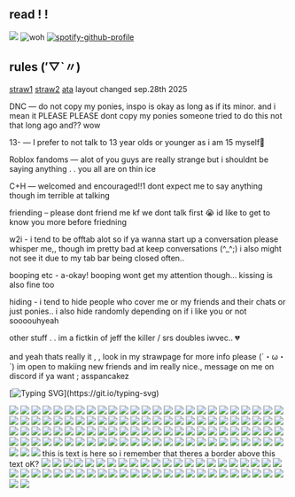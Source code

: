 ##   read ! !


![](https://64.media.tumblr.com/e77c81ec81f5b3c022553ea467f091d8/3f276edd9a282d13-2d/s2048x3072/8a7dadd9334e4a2a94494baf405f3952fc7ec334.jpg)
   ![woh](https://64.media.tumblr.com/ae035e3699bc50b2d0a00d20776e44af/fd90dc8ec497eb2e-4c/s500x750/812a24a50579055d455bc7daad913d5eb964a2db.pnj)                               [![spotify-github-profile](https://spotify-github-profile.kittinanx.com/api/view?uid=9zxx0pmsegu9seluh3kb8hgxg&cover_image=true&theme=default&show_offline=false&background_color=121212&interchange=false&bar_color=c56d1b&bar_color_cover=false)](https://github.com/kittinan/spotify-github-profile)
## rules (′▽`〃)
[straw1](https://apertvre.straw.page)  [straw2](https://bloodstuff.straw.page) [ata](https://godheadsilo.atabook.org/)
layout changed sep.28th 2025
   
   DNC — do not copy my ponies, inspo is okay as long as if its minor. and i mean it PLEASE PLEASE dont copy my ponies someone tried to do this not that long ago and?? wow

13- — I prefer to not talk to 13 year olds or younger as i am 15 myself🥲

Roblox fandoms — alot of you guys are really strange but i shouldnt be saying anything . . you all are on thin ice

C+H — welcomed and encouraged!!1 dont expect me to say anything though im terrible at talking

friending – please dont friend me kf we dont talk first 😭 id like to get to know you more before friedning

w2i - i tend to be offtab alot so if ya wanna start up a conversation please whisper me,, though im pretty bad at keep conversations (^_^;) i also might not see it due to my tab bar being closed often..

booping etc - a-okay! booping wont get my attention though... kissing is also fine too

hiding - i tend to hide people who cover me or my friends and their chats or just ponies.. i also hide randomly depending on if i like you or not soooouhyeah 

other stuff . .
im a fictkin of jeff the killer / srs doubles iwvec..  💔

and yeah thats really it , , look in my strawpage for more info please (´・ω・`) im open to makiing new friends and im really nice., message on me on discord if ya want ; asspancakez 

[![Typing SVG](https://readme-typing-svg.demolab.com/?lines=look+down+there+...;+its+my+STAMPS!!)](https://git.io/typing-svg)

![](https://64.media.tumblr.com/19e97311350c5c1fdc95f566321a64eb/b6763e9c0bb4f89e-9b/s100x200/15c648dd8520a4ddb75f9a862a17d4f048e7ac59.gifv) ![](https://64.media.tumblr.com/e72e0355da08125c85d4dab9f9d35952/b6763e9c0bb4f89e-ab/s100x200/9d38a4557dd9903ceb2061d4435e2c745f8364e7.pnj) ![](https://64.media.tumblr.com/f67729b767871254471edfe8b4a02491/fa0f9ebc2e81ae1f-71/s250x400/757f8ef8cad343cc5512663c287090578e8daefb.pnj) ![](https://64.media.tumblr.com/eb013f5f825154ed02212bec4148e53c/8d6e503f3bdd6453-4c/s100x200/5d19085652995f6483b718d962267a9f7910094f.gifv) ![](https://64.media.tumblr.com/5633c8c9c35475a2d431ea50aa581b98/b6763e9c0bb4f89e-e5/s100x200/5f54ce33abf5660953fafef7b83b23fab74d4f3e.gifv) ![](https://64.media.tumblr.com/0d89b855e75d5004aeb8e3eadc8729fe/89acd915911ac983-83/s250x400/33d6ec683028c8771bd2a43e12370e87e7a4e267.pnj) ![](https://64.media.tumblr.com/799e119c2025ea9b59018f26a952b298/d20fac0986506f10-ac/s100x200/81f8dba7995ab87ab78398040ef3a7b2032c2a09.pnj) ![](https://64.media.tumblr.com/9f900bc16b6a2c901480acbe0bb4b75d/6a924f54b107777b-ba/s100x200/e361d65bda25aa7069781acd973e58b291054343.gifv) ![](https://64.media.tumblr.com/12993f6788fd96cb63d4ff14b50b0dc4/6a924f54b107777b-72/s100x200/4198b8351b9b4235083829de98e37a3c854c7b37.gifv) ![](https://64.media.tumblr.com/b98b47c925b6b77b34179f770bb32e11/577528e6321b868a-c5/s250x400/bcd32fa5b9c76b7204c4f1dad8f211264fa99668.pnj) ![](https://64.media.tumblr.com/e518fa52b2d2d95751ffa3095d9f6dac/56a4a6749f00fb6d-3b/s100x200/0d6cf0eee69a127f82bf786fb07be4b65775c68e.gifv) ![](https://64.media.tumblr.com/9de2f71ea25f1cd61b4291cb707ee285/56a4a6749f00fb6d-53/s100x200/dd270633b1570aed4004a968ff5391239fc7491a.pnj) ![](https://64.media.tumblr.com/47f20c819223a57ac78b850149efe1b7/bae77f3745404b8d-32/s250x400/c4ebf84475d8fcdf053928a31bcc3066e0ef255a.gifv) ![](https://64.media.tumblr.com/cf4d2f979eeb2f2f03eb0c12b3f7c5c4/bae77f3745404b8d-67/s250x400/6797e31e69991b09669efe8c0ba113618b8375f2.gifv) ![](https://64.media.tumblr.com/2c6d070e4938230b38d3b9b147fd3b0c/bae77f3745404b8d-49/s250x400/93c651d1f1c797eff46800c93a06f84b6435d561.gifv) ![](https://64.media.tumblr.com/2e279ee6612c26a56ca2469c226bb9db/280391ef11f3d718-38/s100x200/aa44304880d2c3d77470a09ef1c9aa046070f272.pnj) ![](https://64.media.tumblr.com/da3c9c1f8960fca5f598dc47cbec8fd9/37777c07c7c048ea-a8/s100x200/ff9f93a6ab00c5938ff1b4801b9433f53f0c4e67.gifv) ![](https://64.media.tumblr.com/1f30607fdd3c5409956502843a421b60/843b931af0c96714-b0/s100x200/3935927f153a094d61dfdd54d7f74d4d2720b568.gifv) ![](https://64.media.tumblr.com/66be78981d48a18392116c3fa952fca8/4563b7e1e7a264b5-ee/s100x200/9870bbc7b1e3f30f3fa2807e9b55dc9575b93bc0.gifv) ![](https://64.media.tumblr.com/365034bb19b1841eb7aa91ba7be3ef92/79d8b316934d24c3-97/s100x200/bb27f0557cfd699b30b2187e5ef77e52bc8d239b.pnj) ![](https://64.media.tumblr.com/b04c6252afbd977e21f842448848dd06/dd851ed67dd48774-6d/s100x200/398cafff0252e46dc62b6cfd2b03f792b9d1f562.gifv) ![](https://64.media.tumblr.com/ad845412f905a2a032a92a9b339dd94a/7f78cffc7fed9d15-0b/s100x200/f62cd109dd4a54110ca3a04aa2d60fe170dbc60b.gifv) ![](https://64.media.tumblr.com/decf7a496d07db705270ba3c26c472fc/7f78cffc7fed9d15-9d/s100x200/6eabfab23b000dbc1137d355e12dde8e18024d0d.gifv) ![](https://64.media.tumblr.com/f6b4fc8818461079b524fea70ec9f761/087f7b32db4aa7d3-ba/s100x200/732f4c10a596f93f0c7b2af6d5e7c589e4a2d65c.gifv) ![](https://64.media.tumblr.com/c6259e15bec02a4fc0de3bf032a81798/df98e480e86d2b82-ab/s100x200/a25a259f375cd5ad460f10dc0096e9b3ca1aeae7.pnj) ![](https://64.media.tumblr.com/20def6f0395884190de77d128e4b51fe/6eac0cbc1027da31-82/s100x200/aa4775365f1a330c74dba7bef296ed0049545005.pnj) ![](https://64.media.tumblr.com/2adf670038f13d7eaf00483a858682b3/75cc112f7b272e92-2a/s100x200/15da97f0f210894949f603c4e5133b6db6e8315c.pnj) ![](https://64.media.tumblr.com/350f1ef0a2606ea6c8210974e8135e34/3c7512c789785a26-99/s100x200/ee7b1fb477672683a8e87bcb7d81a7750a8414a0.pnj) ![](https://64.media.tumblr.com/38441dd588e4ced837c56e592b179792/3c7512c789785a26-8e/s100x200/2f57b5d29bc207d791581c095196c35f51116127.gifv) ![](https://64.media.tumblr.com/558da126d92e97a87c51ee1fcbd7d651/ff58a3af22f3bbb7-de/s100x200/e33c4309b6e5b7ec34a57b2895abb16cd514ec9e.pnj) ![](https://64.media.tumblr.com/dc26f751d293e04dfc9bbd43b5759564/01e05d31525e3eba-1e/s100x200/a907004bd7e609fea8f72b617ed93b6bd450e38e.jpg) ![](https://64.media.tumblr.com/15e119c0d599617dcc61adc376023066/01e05d31525e3eba-03/s100x200/0704e6859ccc2e8a26a47bf1b6cde292c52717dc.jpg) ![](https://64.media.tumblr.com/c509d7190afd1e5e06e8cd13be54cd42/01e05d31525e3eba-0e/s100x200/dd55678e3ce3b8290f3280928c7277fbd8d274b5.jpg) ![](https://64.media.tumblr.com/d4f949889426d3b9d58ad03cf811594b/562bc653002dd72e-8e/s250x400/ebd3085a77763065f5878c331b5627c1f6bdb187.gifv) ![](https://64.media.tumblr.com/3b96208a6dde8bfa398ce90d1f6f60c5/562bc653002dd72e-e9/s250x400/01921a2227ffe2d59f227efc55dea044c04c9e45.gifv) ![](https://64.media.tumblr.com/c2af32085fb05ac3c75f06fcc8ed23e5/2392e7c1f6f7c3e5-5f/s100x200/c3b91e124f5e8a8f6198e696769c1f56161341b6.pnj) ![](https://64.media.tumblr.com/6529a2b58fe2bcf46cc9540f4578b9be/ec8f693b87536b40-be/s100x200/01f041d353a78ad6d2d6b01e9e7b982d3e58c939.pnj) ![](https://64.media.tumblr.com/43a8df32ad36a5eba98f44f4763fdb58/ec8f693b87536b40-a2/s100x200/2eff3ed3c007fd7760288930f9f900362df5c960.pnj) ![](https://64.media.tumblr.com/b7d039eb2437b9f9a789783227b65098/b19cce71d4645222-56/s100x200/8954ebbc8c02309b14666a8ee773263ce3a9f5e0.pnj) ![](https://64.media.tumblr.com/0be0b7bad86c2e1ae03e929fcb705525/b19cce71d4645222-5f/s100x200/38775d3311301c3ec13dc96b398066e7e9853ace.pnj) ![](https://64.media.tumblr.com/db5123b0cef8a86da85f106364165aa5/b19cce71d4645222-b2/s100x200/97afbd148c7d60db66e2072cf4e7e929bbce5330.pnj) ![](https://64.media.tumblr.com/acf210f718c74e36c929a9da06d5c2d9/070c0179b2e69ac9-d5/s100x200/d3c98b82d7e547b91395abf66b0a4c444fa4d659.pnj) ![](https://64.media.tumblr.com/39eb57caf6156cf63747b25eeedb4dfd/070c0179b2e69ac9-a2/s100x200/0ed37f861dbc205212deb7288fa06b08c0f314a4.pnj) ![](https://64.media.tumblr.com/5b6a0ba05ddcc60fe5c3b405c9798690/99b03e9f0218f144-f2/s250x400/f69663f5d0c598a3c979a78787a48d18e9ffafe8.gifv) ![](https://64.media.tumblr.com/b2d491661cb1e9adc415b67da215bbd5/99b03e9f0218f144-b9/s250x400/f96bc2c6aa4b5abd056b859f66844ea010243624.gifv) ![](https://64.media.tumblr.com/29e5112e70f150e13d2de67c769549da/bfaaeb60d3ffc0b4-e1/s100x200/0a1b3b5a9ac4f758e4c6b9ea3fa99ab1080f66e8.pnj) ![](https://64.media.tumblr.com/6ed23ca6128564e49d37ec774b145984/6af461a3f6e93104-32/s100x200/0cb1f63ec6820c15e2d5617d6598fd88533b6db2.jpg) ![](https://64.media.tumblr.com/85e11c78dfa6f121dce4e597fe08e9bf/3347c16333dd2347-27/s100x200/c0cb46d7c29f76ceda20d7c94ead05665f7e3de9.gifv) ![](https://64.media.tumblr.com/d0744daa5eb2bb40b22b2cec4bb84a86/8c49db604b0f3002-12/s100x200/7937c0b6bc1f3ac79ac0f80b0ee95460d1627230.pnj) ![](https://64.media.tumblr.com/c67c70cdcab7bf9925ce28769feb5f24/8c49db604b0f3002-a4/s100x200/2e82471bab3f9d9a8b029c7b3e30cf4594fb5836.gifv) ![](https://64.media.tumblr.com/13cc094fe9b7c50e0c0a2ed66fc0acfd/68ac1049942f2da4-b7/s100x200/42940b1d470c828710404a43f0a8a236c06061f3.pnj) ![](https://64.media.tumblr.com/ef27b3d57c6dbfb976d43d470c4113e2/4563b7e1e7a264b5-fb/s100x200/4f7a7ce16fd8a68db36cb2e6f3eb696ec22f9554.gifv) ![](https://64.media.tumblr.com/a11cda724a2e67ba095e33af2d135a15/ec8923cd04bc0a16-02/s100x200/6f73444390a6f1f3becc1fa719064a8b53b16640.webp) ![](https://64.media.tumblr.com/ad730e56d076dc676f9bd90fbf16626c/ec8923cd04bc0a16-79/s100x200/2411fba3771eb6a531a48794da1a01c5636bfb1d.webp) ![](https://64.media.tumblr.com/942111ffd6d607d9f0cb5f723b673af9/3f276edd9a282d13-af/s100x200/f23c4942601a8457e9d7d0bcc5134cdd53ffa3f4.pnj) ![](https://64.media.tumblr.com/ffe9aa2a8509cdc4041bea613d206edd/898f845506626c62-94/s100x200/d0a642b1ae588931d28114d8d6f99e9d555ad5e5.gifv)  ![](https://64.media.tumblr.com/9f7aa7377efe3125cd1b656005fafed6/c269689ff15e8bee-a6/s100x200/6ab457b118e3c9a82d0cfada410bce1dfcb48e67.gifv)   ![](https://64.media.tumblr.com/4edba2d9d105f7afae27739cf85a54fc/8574ac30b86e31bd-8d/s250x400/f6f7a3634142430eb2a7c118a71999fad642a971.gifv) ![](https://64.media.tumblr.com/102cd6dc1b05d63b2a47989b35df6e0e/8574ac30b86e31bd-ba/s100x200/6b86d1b27cc13db3bd391b5f3ba099c5b6a4136f.gifv) ![](https://64.media.tumblr.com/90f75dece5d0c3b326f916685ecbca68/daa0fddf21ff9628-97/s100x200/46993d61968f87fea04340325024bcea15ca0b70.pnj) ![](https://64.media.tumblr.com/43dbe2f8c20352f9452c41bf45694b68/8c49db604b0f3002-f5/s100x200/5b48c00b9599cf998d1fe43798c9165f7e2bebc0.pnj) ![](https://64.media.tumblr.com/9643f80e224cecbca7e755010568c90a/6db96f7ecd419257-8a/s100x200/06604ba94377b484fc28acff056722fc2992e5c3.pnj) ![](https://64.media.tumblr.com/7f4a9d084ca06dc43fabb3b9e724d1e1/1172a51b22131685-2a/s100x200/bde3d651ba7a59231edb052bce9ce25563f2cc70.pnj) ![](https://64.media.tumblr.com/87c48fb4f1826079ed3c50bda96f11c0/fddcf9c041d8da0a-64/s100x200/a52a0995784a8cb439a098e9685ce167f5c88ea2.pnj) ![](https://64.media.tumblr.com/851a76e63524d361b629a6823e68fcfd/fddcf9c041d8da0a-c0/s100x200/7342361901e7bb245aabffead805104f5c70cd75.pnj) ![](https://64.media.tumblr.com/fd4792a5ec2f90d71481bf24c5958690/a0fb739b2be83835-6d/s100x200/f99fb2e7dc59cc75961b7027206da925cfa615c4.gifv) ![](https://64.media.tumblr.com/ad7402b24fa3810f24e0aea2137a0a57/24fff7eadc4ff7fa-9f/s100x200/77c05fc276a0eee923beb413d4d7741b64503ff7.pnj) ![](https://64.media.tumblr.com/c1b6ad632bfddc46f35348d52f337871/19860a33ea26d13c-01/s100x200/3af53f6b6b39af097dc3a4a7519106034471e367.pnj) ![](https://64.media.tumblr.com/ccd2a1ff6cd6ea4f12947ae35a3628f1/eb923cccbc6b47aa-8b/s100x200/d4172d7970c7b270e865d91823311428919367a7.pnj) ![](https://64.media.tumblr.com/02640696e71539ba85ef520145f2a48b/eb923cccbc6b47aa-be/s100x200/efb565f19fa06a4658895a5caf19edef089babed.pnj) ![](https://64.media.tumblr.com/87f2731538828e750da25144a2537d98/eb923cccbc6b47aa-4d/s100x200/658cfad7a1620dc81c0a5b781f99507cab028dfd.pnj) ![](https://64.media.tumblr.com/12e32b015dd7f50c16f2901405366f37/9cd07e945fcf6381-4c/s100x200/22f382d858f3c72dabb79fcf2719f29633dd9783.gifv) ![](https://64.media.tumblr.com/3460560faa91fac37289bb88d835482b/7ea3edcc97619d32-fe/s100x200/c538c77e5d5bba40d09aafbaefd78ee28c54493c.pnj) ![](https://64.media.tumblr.com/2d422920473364fad4f5723d0b3c49d6/7ea3edcc97619d32-15/s100x200/c208837b925d7e5370a34290f881f69385387fce.pnj) ![](https://64.media.tumblr.com/c9787df51671f8aa27207e7ffb167ad4/82001386e073b2d8-1c/s100x200/c7642f9a1f5cdfe3d4b4576fa20140eb4b424ce8.gifv) ![](https://64.media.tumblr.com/16b2e219ca95ad8174bfa1ae2acc77d8/6f95268870700232-64/s100x200/6e36c35af71132108a40c931496fcb0c1c0dcc32.gifv) ![](https://64.media.tumblr.com/d7708645e28e3b8d4d766877418f279d/9aa7315cc699b6c7-f1/s100x200/1389f59cc0f906cb7d651a57a05d7e943c645bde.gifv) ![](https://64.media.tumblr.com/51b10da28011366b3d497894bd68280d/9aa7315cc699b6c7-3b/s100x200/0d4d8c28fa5e2e30b394f84b745ee4e776de146c.gifv) ![](https://64.media.tumblr.com/ea0df76d9bfbfffc851e88acb748fdac/0c05531200d1063b-9e/s100x200/1080a12afa3365de371feb4d74d8315365f4f303.pnj) ![](https://64.media.tumblr.com/f0e21ac554a528afda1520a8f0276025/79d8b316934d24c3-14/s100x200/b1ee7ef79215e8a5a3a90c35c441c1e1f40ef669.gifv) ![](https://64.media.tumblr.com/1820503591ad9f74682c0675906759a0/249310a46ad07747-61/s100x200/767537754370967286ed13382dcc9ed70778d990.pnj) ![](https://64.media.tumblr.com/422bdef0f254732679d424ca79f95f24/593fcf905b8c6c14-c4/s100x200/65818401f03f1728f8aabb1bf6c95b0f882dc23c.gifv) ![](https://64.media.tumblr.com/c6306c9db61e23b2fbd9a04fb191c91e/593fcf905b8c6c14-9f/s100x200/ce62e0c0f2f655facd92de396a1da108d9fa4b2c.jpg) ![](https://64.media.tumblr.com/56fae6287d546cc0a57c634101944791/593fcf905b8c6c14-22/s100x200/63b86ad47a94e2fcf51e27883550e765feb7b05c.gifv) ![](https://64.media.tumblr.com/9cd1e0885977672646384b75a4ccf3a4/99f192dd12e76ad0-62/s100x200/8d0405205e2a6cf3e7663831537219532c5bd6ea.gifv) ![](https://64.media.tumblr.com/96875b1b65930e9fb860472fbf70b6f8/afdaa6c17a1e4cd7-35/s100x200/7185c5d1c76f258f73a40fda25881fcfd26f9593.gifv) ![](https://64.media.tumblr.com/e96f584410de16fe5ce70b1c7b25cabc/afdaa6c17a1e4cd7-1e/s100x200/ddaacabd2c96a778a3f458f578392c7956b90c68.pnj) ![](https://64.media.tumblr.com/c8c7c5b7caee57972cbc4e30736a516a/ce611dae4d2c2397-58/s100x200/0c3420def9cbd813bddb177435b5bdc86617122b.gifv) ![](https://64.media.tumblr.com/9f9dfe5ef4607b91f097b4b17af45234/ce611dae4d2c2397-46/s100x200/417bcd9b7abfece8ee3a04c8efe440adacc2a776.pnj) ![](https://64.media.tumblr.com/de7e59133314280fa932ef8f19786e0d/ce611dae4d2c2397-1c/s100x200/07043a7f858c6990a718cd001b46597b74955304.gifv) ![](https://64.media.tumblr.com/4f84014669e82f45a0cb1064c2006e40/4638d152ba67b5d9-d6/s100x200/da78a3367c92a7a0a1032869049d5073d2435c3e.gifv) ![](https://64.media.tumblr.com/49db90d270572187fb4616d486e49f55/9643d7ca7ba0c7c4-78/s100x200/8b411a95d63fa0f794215acd4d65798238a0ec19.pnj) ![](https://64.media.tumblr.com/a2ae6acb1c0d8acdc30952f96177d86c/9643d7ca7ba0c7c4-0e/s100x200/de5019e4252de644c03f96291f3d6cf426fa3dec.pnj) ![](https://64.media.tumblr.com/46359c02a656ac67dab7d4603b914919/9643d7ca7ba0c7c4-99/s100x200/569759146c9528d2c723d4ba722828c9aba84279.gifv) ![](https://64.media.tumblr.com/69007b24e4b6d4d38f0232897458d2de/53f61215327136e5-7c/s100x200/80504f17fcfd595a6105aa0c999c6c4d26b92b4d.pnj)  ![](https://64.media.tumblr.com/6e68e270728a2cc7c16765c32f750361/53f61215327136e5-bd/s100x200/6d7490fb809c99a06357ced6ae6f3452a14d1e11.pnj)  ![](https://64.media.tumblr.com/c3dbdd015ded7685ad051a19d80f08f0/72f68783cdc5f990-87/s100x200/4d2b119fa49f05e9093882c2658d20e70997a56e.gifv) ![](https://64.media.tumblr.com/0a71fd8da8e255a1d477188f8b778722/08eb5d7ebc8b8427-b4/s100x200/1af3e89d7bf782d591606d606659e05f181698df.pnj) ![](https://64.media.tumblr.com/6d0e5ef38f503154c4cc1d17f00ff323/08eb5d7ebc8b8427-a1/s100x200/bda1261a6de1dee56a621a0be87a893a2e0e43a7.jpg)  ![](https://64.media.tumblr.com/525f9868ab670fb4c1d70646535cda8d/86408c0474108007-55/s100x200/aa3c9a43c22c1d6a7ee43ce5b4fec721dc155fe1.gifv) ![](https://64.media.tumblr.com/0085b38d76e447b413eecd7ea4aa8290/86408c0474108007-a7/s100x200/5960632c0e1ee3154771ee65118cf8407de8fcc2.pnj)   ![](https://64.media.tumblr.com/3fdf645e1cd2e6fb9623e85bbb3d2914/4543c6a1616d17a4-14/s100x200/24cf9f95979a44e1aaa7c0af4eed278b2bf2446d.jpg)                                                                                                                                                                                                  ![](https://64.media.tumblr.com/e77c81ec81f5b3c022553ea467f091d8/3f276edd9a282d13-2d/s2048x3072/8a7dadd9334e4a2a94494baf405f3952fc7ec334.jpg)
 this is text is here so i remember that theres a border above this text oK? ![](https://64.media.tumblr.com/34ec925de8b659e4baecb53bb6476e4d/4563b7e1e7a264b5-5e/s250x400/3918f24a86550820d6c75a2649ce6eec02382293.gifv) ![](https://64.media.tumblr.com/a3dfebfdb0b3385181764690326087eb/4563b7e1e7a264b5-4d/s250x400/989d5571e36e3bcad110cc52667b19bc1d17682d.gifv) ![](https://64.media.tumblr.com/0a45cf7f4542f410cc8eb88632ff19d1/5732e589548c1c67-13/s250x400/af1720b5b4b744b5c422d1a88acad577cca56b36.gifv) ![](https://64.media.tumblr.com/7d9ae8faad76e48f68dfbbd32ee910de/5732e589548c1c67-34/s250x400/d13bf029d3e13be8cdb1c4839c8e0180c6cf1912.gifv) ![](https://64.media.tumblr.com/a3b90309eb773be47b6375c97d90b2ca/cae12fa3e15bd262-21/s250x400/7c7b8f2541622ba921539fbe16c65e3cee42c941.gifv) ![](https://64.media.tumblr.com/c8215ecb96efcfbe2a0476143745c583/b18aff3ce9323114-33/s250x400/e7ff04c259a04e32c4a92aeca9f9b60ff5d20819.gifv) ![](https://64.media.tumblr.com/b798d8750887082d9e95cbb078ab4626/6eac0cbc1027da31-8b/s250x400/90defaa865e48391b6c2fa125e67d49823117221.gifv) ![](https://64.media.tumblr.com/a319330ee6ef52157603217602c5b09f/e69ada103ddfcdc2-a8/s250x400/11b2188bf958f392ad7fe03c1aa251fee9ac0913.gifv) ![](https://64.media.tumblr.com/c6ef74a02d80e01db85641211fd24c2f/232c137d8eadfebc-11/s250x400/93b9226f59cf6bc9239398923e02a80092648b4b.webp) ![](https://64.media.tumblr.com/c2df9cbf9a57ce98fb2cf65fdccfdeaf/bfaaeb60d3ffc0b4-85/s250x400/046438a9182bf7fd2c584c8cea1ab232c97f43d1.gifv) ![](https://64.media.tumblr.com/4ad6885e96c2bc10a9c2cff7ef73b69d/bfaaeb60d3ffc0b4-eb/s250x400/dd72c06dc76bb6cc0ec754e1757acb943b9ce3c8.gifv) ![](https://64.media.tumblr.com/e8412b6f59f30915aa0b53180eedb00d/68ac1049942f2da4-3e/s250x400/8b47755d6f31b8f7806f7914453fe0dff6f19db3.gifv) ![](https://64.media.tumblr.com/afa8a317d72270591610b1a7ff2873a6/712e794bff568974-24/s250x400/602b6840cfce9fb8a06db23319a92bf842f54375.gifv) ![](https://64.media.tumblr.com/fb3387b785f421a4b45795c6fcf9b1e6/712e794bff568974-3c/s250x400/e1addb0d0c8f154445c7b9dc75f46f8eb7993233.webp) ![](https://64.media.tumblr.com/9dedec69a1e2155da245426364ad3cc9/e6425a19f59517be-49/s250x400/1ac20d0c2ebae5b4bcb539c7f748a965bcd5d428.gifv) ![](https://64.media.tumblr.com/1da9211021bd45bbb4b1cd131bb4bf43/e82a9758aa9a0ad9-7f/s250x400/bdd84c3549812733c39440682d1a1c359f8d56df.gifv) ![](https://64.media.tumblr.com/4cbd592a65b858f4536bb3e0eaff681e/a12f29e441283a05-4c/s250x400/c069fa0e0f2e1a4d1a6ea87f0be8df44162ce84a.gifv) ![](https://64.media.tumblr.com/3487ce10f32683c146108c52d1fee75c/a12f29e441283a05-be/s250x400/6c346eb5eca3b172ba29b28687d0425d73f5f5ea.gifv) ![](https://64.media.tumblr.com/21098ca980710bbfa7614ea8b3ea6d10/a12f29e441283a05-8f/s250x400/f2780d2b18167d516f3c83ee0bf8c03cdbe04430.gifv) ![](https://64.media.tumblr.com/eb5584bfd88bda5e80da7a7ec814eca1/6c0f91c1af4ee0a2-38/s250x400/06975540ee53526281ff8778cc6393a30fac4af2.gifv)  ![](https://64.media.tumblr.com/a4e1f92fcfdc89dd482b3f57ac251bd3/cae7cabe6833fef0-8d/s250x400/834dc11f36b00049111e94a8ed14e215cf2d1a19.gifv) ![](https://64.media.tumblr.com/8dda5ba72621fc2fa366c999471a54fb/45b4d6d739d73f11-b5/s250x400/fa6185e9c08bed4b6d44201664be8f0b71d554db.gifv) ![](https://64.media.tumblr.com/1a740b1f7b1db639ee768f7b24cba6e2/4b6f6e0b37075699-c2/s250x400/1b674dfb5e9e05a56847543942b43c3a4e08b25a.gifv) ![](https://64.media.tumblr.com/1d4dfaf33af5242b169439b90f6f469d/4b6f6e0b37075699-c1/s250x400/f20449f52069ece02024694a25cb4f359e39fbd6.webp) ![](https://64.media.tumblr.com/7e340453b8ac12402fac802f0813ae04/244fdab6b045e016-4c/s250x400/d2c8988bef533f8c8de5b8e8c4c11b37d7f039f9.gifv) ![](https://64.media.tumblr.com/157ae7be87a30d40949149b83fb93382/b4c26481535d94dd-d0/s250x400/e1f9dc2c91bee7f08ef87692cf34babacdfa517b.gifv) ![](https://64.media.tumblr.com/02aafb8de5336865a1c6627c78eb3795/72e2590fb9e2f26c-37/s250x400/c49ae6229e7e68680543723f1b1fc1fca0e79ebc.gifv) ![](https://64.media.tumblr.com/c1d5d75878af7cf8028aabc6b379ebbf/e24aea302e062a10-fc/s250x400/b7a1bab0dd62f7bddc77a0f1364191b784cc4300.gifv) ![](https://64.media.tumblr.com/23c69731d5769b81ed99c4fcbe6edf05/1fb39223b20e4f22-e0/s250x400/975eec34e7eb5debe93f922b3947efbd98e5410e.gifv) ![](https://64.media.tumblr.com/76bf9ee355350e020571bdf1a8225974/f9a3fffead4ca012-de/s250x400/7e8680b6d5b786f2065736b7af21df778d4c5485.gifv) ![](https://64.media.tumblr.com/0755c4c57804cbcfcbdb97e1e4e1a0ef/f9a3fffead4ca012-6b/s250x400/93e7cc8a337b6c447ca7e9e1cc0deaf8fa1c8d12.webp) ![](https://64.media.tumblr.com/6d12a2374206fe6e8fde0798e3e32894/db7f482dfcc9276f-6d/s250x400/ba22b86623f7fedb8b6ef3887fde5cff3c42268f.gifv) ![](https://64.media.tumblr.com/3022a33282b06f455f178255a1923fe4/e012d379152cf979-8c/s250x400/f8a857e9219db0df0b99d48d52e2e0221d274a08.gifv) ![](https://64.media.tumblr.com/857f7521e62d9fea1ad5f6e2011c71e1/e012d379152cf979-cc/s250x400/6f5b6edde547407720ee72045f83331b969315d7.gifv) ![](https://64.media.tumblr.com/342e7cd4f2c2075fd0d7467bdc0001b5/e012d379152cf979-4a/s250x400/dd9a8c393f85b746f33877bc1a5291fb5753e417.gifv)  ![](https://64.media.tumblr.com/553b41cb2096a9a8370ad60fccf81175/593fcf905b8c6c14-1d/s250x400/a37425eaefae19d5a8f75e8694d64792d6a57155.gifv) ![](https://64.media.tumblr.com/3d7238937c1acc210f84d890a8d0b6df/593fcf905b8c6c14-7b/s250x400/392fd2eef263daa253377172f783ae10e25268bf.gifv) ![](https://64.media.tumblr.com/e131710ff5b9fa521c986143915716f4/99f192dd12e76ad0-db/s250x400/adef7006eef8dfd9b619b9ce43057b198c700071.gifv) ![](https://64.media.tumblr.com/b0fb8b74d1becc59ff4a36b9539429d4/99f192dd12e76ad0-9b/s250x400/71b78056b512a2e5028a4b63716e62316b9c5a63.gifv) ![](https://64.media.tumblr.com/f7d4f299098b00c3b8e91563d602fa51/afdaa6c17a1e4cd7-87/s250x400/7fabed0b656b2a5f073566a6f281dcf13df712bf.gifv) ![](https://64.media.tumblr.com/6aa8e440d038c804c67f70102fdf872c/3cfe32bbae6b4692-e2/s250x400/51a94dc51088e5fbc2cda12ba7362b114e0546ac.gifv) ![](https://64.media.tumblr.com/3853301a1c5be9050b572317486c8557/4638d152ba67b5d9-ba/s250x400/ec1ba898243e7398088567943a8200286544d13d.gifv) ![](https://64.media.tumblr.com/98f6790a2a4953eab0fc3db2fea710c2/4638d152ba67b5d9-47/s250x400/d10d18fcf04d4f19b1cda385de7003f32c2426dd.gifv) ![](https://64.media.tumblr.com/1fcb2dd47e350ce4d6d72ef60abbee21/9643d7ca7ba0c7c4-b8/s250x400/bf04ecf87a93f84fb2ad5de2b097c682417eaf30.gifv) ![](https://64.media.tumblr.com/e2e2dc4bd724932836b5a147d4a89af8/53f61215327136e5-01/s250x400/dc4b4a6a3da700ce4df22d4400fd0d5270dda553.gifv) ![](https://64.media.tumblr.com/2b793fafe8f3976fffec0fad5c2c3f82/72f68783cdc5f990-30/s250x400/a39017a7da334b4d41c7d768e1a51ff0202616be.gifv) ![](https://64.media.tumblr.com/88aefb7acaeda251b122463531852eb5/4809dea13c8d99e3-ec/s250x400/dbac859ca9297450fbb22bd9740db3ff74a3101e.webp) ![](https://64.media.tumblr.com/86603608c54b67bb79f47462b262d5e2/b8bc0bdaa278ce26-b7/s250x400/acf2a8400fc0cb437e970eccf5c921bb990c1572.gifv)
![](https://64.media.tumblr.com/e77c81ec81f5b3c022553ea467f091d8/3f276edd9a282d13-2d/s2048x3072/8a7dadd9334e4a2a94494baf405f3952fc7ec334.jpg) 
